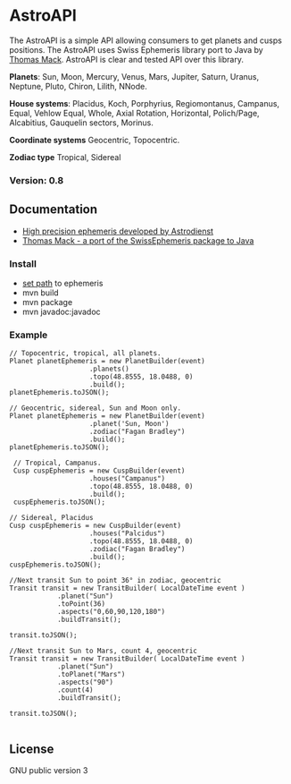 # AstroAPI
The AstroAPI is a simple API allowing consumers to get planets and cusps positions. The AstroAPI uses Swiss Ephemeris library port to Java by [Thomas Mack](http://th-mack.de/). AstroAPI is clear and tested API over this library.

**Planets**:
Sun, Moon, Mercury, Venus, Mars, Jupiter, Saturn, Uranus, Neptune, Pluto, Chiron, Lilith, NNode.

**House systems**:
Placidus, Koch, Porphyrius, Regiomontanus, Campanus, Equal, Vehlow Equal, Whole, Axial Rotation, Horizontal, Polich/Page, Alcabitius, Gauquelin sectors, Morinus.

**Coordinate systems**
Geocentric, Topocentric.

**Zodiac type**
Tropical, Sidereal

### Version: 0.8

## Documentation
- [High precision ephemeris developed by Astrodienst](http://www.astro.com/swisseph/swephinfo_e.htm)
- [Thomas Mack - a port of the SwissEphemeris package to Java](http://th-mack.de/international/download/)

### Install
- [set path](https://github.com/Kibo/AstroAPI/blob/master/src/main/resources/settings.properties) to ephemeris
- mvn build
- mvn package
- mvn javadoc:javadoc

### Example
``` 
// Topocentric, tropical, all planets.
Planet planetEphemeris = new PlanetBuilder(event)
  					.planets() 					
  					.topo(48.8555, 18.0488, 0)
  					.build();
planetEphemeris.toJSON();

```

```
// Geocentric, sidereal, Sun and Moon only.
Planet planetEphemeris = new PlanetBuilder(event)
 					.planet('Sun, Moon')
					.zodiac("Fagan Bradley")	
					.build();
planetEphemeris.toJSON();				
```	

```
 // Tropical, Campanus.
 Cusp cuspEphemeris = new CuspBuilder(event)
  					.houses("Campanus") 					
  					.topo(48.8555, 18.0488, 0)
  					.build();
 cuspEphemeris.toJSON();
```	

```
// Sidereal, Placidus
Cusp cuspEphemeris = new CuspBuilder(event)
  					.houses("Palcidus")
  					.topo(48.8555, 18.0488, 0)
    				.zodiac("Fagan Bradley")	
 					.build();
cuspEphemeris.toJSON();
```
	
```
//Next transit Sun to point 36° in zodiac, geocentric			
Transit transit = new TransitBuilder( LocalDateTime event )
			.planet("Sun")
			.toPoint(36)
			.aspects("0,60,90,120,180")			
			.buildTransit();
			
transit.toJSON();			
```	

```
//Next transit Sun to Mars, count 4, geocentric			
Transit transit = new TransitBuilder( LocalDateTime event )
			.planet("Sun")
			.toPlanet("Mars")
			.aspects("90")		
			.count(4)
			.buildTransit();	
			
transit.toJSON();
	
```					

## License
GNU public version 3
	